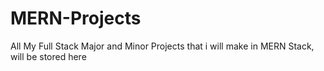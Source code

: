 # MERN-Projects
 All My Full Stack Major and Minor Projects that i will make in MERN Stack, will be stored here
